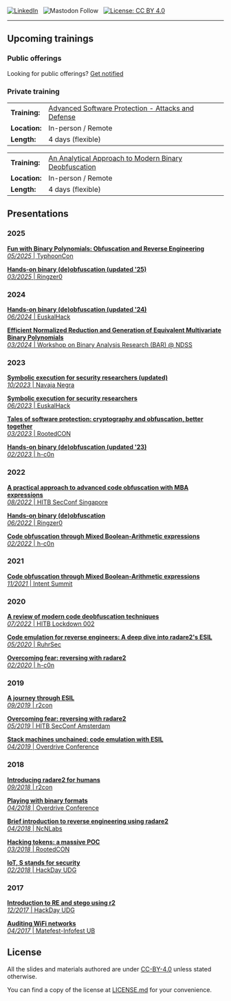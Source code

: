 <!--[![Twitter Follow](https://img.shields.io/twitter/follow/arnaugamez?style=social)](https://twitter.com/intent/follow?screen_name=arnaugamez)
&nbsp;-->
[![LinkedIn](https://img.shields.io/badge/LinkedIn-Follow-blue)](https://www.linkedin.com/comm/mynetwork/discovery-see-all?usecase=PEOPLE_FOLLOWS&followMember=arnaugamez)
&nbsp;
![Mastodon Follow](https://img.shields.io/mastodon/follow/109298831472487864?domain=https%3A%2F%2Finfosec.exchange&style=social)
&nbsp;
[![License: CC BY 4.0](https://img.shields.io/badge/License-CC_BY_4.0-lightgrey.svg)](https://creativecommons.org/licenses/by/4.0/)

---
## Upcoming trainings
### Public offerings                   
Looking for public offerings? [Get notified](https://subscribe.furalabs.com/)

### Private training
<table style="margin-bottom: 1em">
    <tbody>
        <tr>
        <td><strong>Training:</strong></td>
        <td><a href="https://furalabs.com/trainings/advanced-software-protection" target="_blank" class="invert">Advanced Software Protection - Attacks and Defense</a></td>
        </tr>
        <tr>
            <td><strong>Location:</strong></td>
            <td>In-person / Remote</td>
        </tr>
        <tr>
            <td><strong>Length:</strong></td>
            <td>4 days (flexible)</td>
        </tr>
    </tbody>
</table>

<table style="margin-bottom: 1em">
    <tbody>
        <tr>
        <td><strong>Training:</strong></td>
        <td><a href="https://furalabs.com/trainings/modern-binary-deobfuscation" target="_blank" class="invert">An Analytical Approach to Modern Binary Deobfuscation</a></td>
        </tr>
        <tr>
            <td><strong>Location:</strong></td>
            <td>In-person / Remote</td>
        </tr>
        <tr>
            <td><strong>Length:</strong></td>
            <td>4 days (flexible)</td>
        </tr>
    </tbody>
</table>

## Presentations

### 2025
[**Fun with Binary Polynomials: Obfuscation and Reverse Engineering**<br>*05/2025* | TyphoonCon](2025/01_typhooncon/)

[**Hands-on binary (de)obfuscation (updated '25)**<br>*03/2025* | Ringzer0](2025/00_ringzer0/)

### 2024
[**Hands-on binary (de)obfuscation (updated '24)**<br>*06/2024* | EuskalHack](2024/01_euskalhack/)

[**Efficient Normalized Reduction and Generation of Equivalent Multivariate Binary Polynomials**<br>*03/2024* | Workshop on Binary Analysis Research (BAR) @ NDSS](2024/00_bar/)

### 2023
[**Symbolic execution for security researchers (updated)**<br>*10/2023* | Navaja Negra](2023/03_navajanegra/)

[**Symbolic execution for security researchers**<br>*06/2023* | EuskalHack](2023/02_euskalhack/)

[**Tales of software protection: cryptography and obfuscation, better together**<br>*03/2023* | RootedCON](2023/01_rootedcon/)

[**Hands-on binary (de)obfuscation (updated '23)**<br>*02/2023* | h-c0n](2023/00_h-c0n/)

### 2022
[**A practical approach to advanced code obfuscation with MBA expressions**<br>*08/2022* | HITB SecConf Singapore](2022/02_hackinthebox-sin/)

[**Hands-on binary (de)obfuscation**<br>*06/2022* | Ringzer0](2022/01_r0-workshop/)

[**Code obfuscation through Mixed Boolean-Arithmetic expressions**<br>*02/2022* | h-c0n](2022/00_h-c0n/)

### 2021
[**Code obfuscation through Mixed Boolean-Arithmetic expressions**<br>*11/2021* | Intent Summit](2021/00_intent/)

### 2020
[**A review of modern code deobfuscation techniques**<br>*07/2022* | HITB Lockdown 002](2020/02_hackinthebox-sin/)

[**Code emulation for reverse engineers: A deep dive into radare2's ESIL**<br>*05/2020* | RuhrSec](2020/01_ruhrsec/)

[**Overcoming fear: reversing with radare2**<br>*02/2020* | h-c0n](2020/00_h-c0n/)

### 2019
[**A journey through ESIL**<br>*09/2019* | r2con](2019/02_r2con/)

[**Overcoming fear: reversing with radare2**<br>*05/2019* | HITB SecConf Amsterdam](2019/01_hackinthebox-ams/)

[**Stack machines unchained: code emulation with ESIL**<br>*04/2019* | Overdrive Conference](2019/00_overdriveconference/)

### 2018
[**Introducing radare2 for humans**<br>*09/2018* | r2con](2018/04_r2con/)

[**Playing with binary formats**<br>*04/2018* | Overdrive Conference](2018/03_overdriveconference/)

[**Brief introduction to reverse engineering using radare2**<br>*04/2018* | NcNLabs](2018/02_noconname-lab/)

[**Hacking tokens: a massive POC**<br>*03/2018* | RootedCON](2018/01_rootedcon/)

[**IoT, S stands for security**<br>*02/2018* | HackDay UDG](2018/00_hackday-udg/)

### 2017
[**Introduction to RE and stego using r2**<br>*12/2017* | HackDay UDG](2017/01_hackday-udg/)

[**Auditing WiFi networks**<br>*04/2017* | Matefest-Infofest UB](2017/00_matefest-infofest-ub/)

## License
All the slides and materials authored are under [CC-BY-4.0](https://creativecommons.org/licenses/by/4.0/) unless stated otherwise.

You can find a copy of the license at [LICENSE.md](LICENSE.md) for your convenience.
